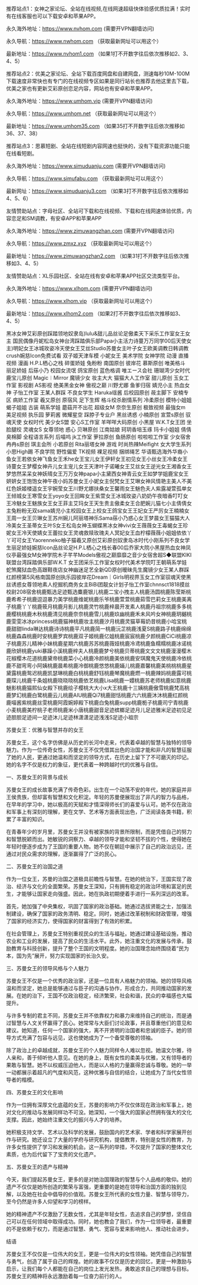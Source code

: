 推荐站点1：女神之家论坛、全站在线视频,在线网速超级快体验感优质拉满！实时有在线客服也可以下载安卓和苹果APP。

永久海外地址：https://www.nvhom.com (需要开VPN翻墙访问)

永久导航：https://www.nwhom.com （获取最新网址可以用这个）

最新地址：https://www.nvhom1.com （如果1打不开数字往后依次推移如2、3、4、5）

推荐站点2：优美之家论坛、全站下载百度网盘和自建网盘，测速每秒10M-100M下载速度非常快也有专门的在线视频专区如果是同行站长也推荐去他这里去下载，优美之家也有更新艾彩原创恋足内容，网站也有安卓和苹果APP。

永久海外地址：https://www.umhom.vip (需要开VPN翻墙访问)

永久导航：https://www.umhom.net （获取最新网址可以用这个）

最新地址：https://www.umhom35.com （如果35打不开数字往后依次推移如36、37、38）

推荐站点3：思慕短剧、全站在线短剧内容网速也挺快的，没有下载资源功能只能在线看短剧。

永久海外地址：https://www.simuduanju.com (需要开VPN翻墙访问)

永久导航：https://www.simufabu.com （获取最新网址可以用这个）

最新网址：https://www.simuduanju3.com （如果3打不开数字往后依次推移如4、5、6）

友情赞助站点：字母社区、全站可下载和在线视频、下载和在线网速体验优质，内容恋足和SM调教，有安卓APP和苹果APP

永久海外地址：https://www.zimuwangzhan.com (需要开VPN翻墙访问)

永久导航：https://www.zmxz.xyz （获取最新网址可以用这个）

最新地址：https://www.zimuwangzhan2.com （如果31打不开数字往后依次推移如3、4、5）

友情赞助站点：XL乐园社区、全站在线有安卓和苹果APP社区交流类型平台。

永久海外地址：https://www.xlhom.com (需要开VPN翻墙访问)

永久导航：https://www.xlhom.vip （获取最新网址可以用这个）

最新地址：https://www.xlhom2.com （如果2打不开数字往后依次推移如3、4、5）

黑冰女神艾彩原创踩踏领地奴隶岛)lulu&甜儿品丝论足傲柔天下采乐工作室女王女主 国民偶像丹妮松岛女神台湾踩踏俱乐部Papa小主活力诗蔓万万同学00后天使女主)明妃女王冰城玫姿冷天使女王艾丝Studio苏曼女主叶子女王欧美调教日韩调教crush婉慈Icon免费试看 双子姬天津车模 小妮女王 美术学院 女神学院 动漫 直播视频 漫画 H.P.L栖心之栈 碎蛋娇娃 兔粉粉 南国原创 彼岸花 慕斯原创 唯美格斗 丽足娇娃 后蕬小乃 校园女流氓 鸽宝原创 蓝色格调 唯エース会社 珊瑚湾少女时代 鹿宝儿原创 Magic︱Mirror 魔镜少女 妆主大大 猫猫大人工作室 甜儿原创 玉女工作室 影视剧 AS影视 绝美黑金女神 傲视之巅 川野尤娜 鱼爹归宿 婧児小主 热血女神 子怡工作室 王某人群踩 不良女学生 Haruka瑶酱 后校园原创 莜主脚下 安楠专区 病娇工作室 羲又原创 原宿风 足下生辉 格斗绞杀剧情系列 冷柔原创 模特小姐姐 蝎子姐姐 古装 萌系学娃 蘑菇开不出花 超级女M 奈奈生原创 极致视频 最強女m 美足视频 执乐园 萝莉酱 微耀星空 踩脖子专业户 黑丝诱惑 小楠原创 宣萱s原创 驭魂天使 女权时代 美少女S盟 安心S工作室 羊咩咩大码原创 小黑屋 W.K.T女王团 坐脸腿绞 灵魂女S 女尊领地 惑心 贝琳原创 江南姑娘 珂玥香培玉琢 玛卡小姐姐 倩倩臭棉脚 全程语言系列 后喵呜 jk工作室 萝拉原创 鱼肠原创 啦啦啦工作室 少女宿舍 冉冉s原创 琪主会所 小若原创 Rita丽塔女神 游戏 时尚热辣Meifight 女大学生系列 小思High踢 不良学院 野性偏爱 TK视频 裸足视频 捆绑绳艺 华语甄选海外华裔小鱼女王若依女神飞鱼女王禾he女王宝儿女王伊轩女王初见女王小丝女王冷柔女王诗蔓女王梦樱女神卉儿女主宠儿女王天津叶子诺曦女王艾丝女王逆光女王湘香女王梦悠然呆呆女神妖晴女王万万女神papa小主黛西女神青云女王如梦学姐鹿宝女王妍妍女王饱饱女神午夜小妈苏曼女王小妮女主倪梵女王艾琳女神风情艳主美人不美红色妖姬楼遥女王宇婉莹女王川野尤娜扶桑女王馨雨女王魅色夫人紫露凝萱孤单女王倾城女王寒雪女王yoyo女王回眸女王紫萱女王冰城玫姿八奶奶午夜暗香叮叮女王冷魅女王魅族女王女王菲主艾玛女王天生贵主傲柔女王合肥婉儿猫七小主倩倩女主兔粉粉无双sama婧児小主校园女王上校女王鸽宝女王王妃女王严厉女王楠楠女王周一女王贝琳女王苏州婉儿阿丽塔神乐Sama蕬小乃惑心女王梦晨女王猫猫大人冷美女王圣蒂女王叶S女王松岛女神玉蝴蝶黑冰女神vivi女王薇薇女王毒蝎女王珍妮女王冷天使婧女王蕾拉女王灵魂救赎玫瑰夫人冥妃女王血柠檬薇薇小姐姐依依丫丫可可女王Yaorenneko柚子猫羲又原创艾彩原创奴隶岛冰时代小刚系列不良女学生丽足娇娃婉慈Icon品丝论足H.P.L栖心之栈长春00后乔家大院小黑屋热血女神凤仪亭最强女M女神学院木子芊芊Models傲视之巅靡靡之音少女宿舍超S◆联盟KIKI联盟台湾踩踏俱乐部W.K.T 女王团采乐工作室女权时代美术学院叮王朝萌系学娃蛇煞魔狱血色高跟鞋夜店女神幽迷足艺全新QD原创暧昧先生魔镜少女王某人群踩红颜榜第5风格南国原创执乐园彼岸花Dream｜Girls明视界玉女工作室驭魂天使黑丝诱惑女尊领地素人挖掘机商务女主BiBi团靓女计划子怡工作室chnnsct1818摸丝校尉208宿舍桃鹿甄选足迹甄选麋鹿银儿桃鹿二宝小拽主人桃鹿汤圆桃鹿陈莹斯桃鹿希希子桃鹿逗逗暴力美学桃鹿维妮桃鹿乐爷桃鹿萱萱桃鹿茹雪巴莉女王桃鹿美离子桃鹿丫丫桃鹿筱月桃鹿月影儿桃鹿灵竹桃鹿梓晨开发素人桃鹿丹祖宗桃鹿多多桃鹿樱桃桃鹿木秋桃鹿清见桃鹿奈奈桃鹿雪儿桃鹿玖幽桃鹿禾未风吟女神桃鹿玥樾桃鹿雯雯冰冰princess桃鹿猫神桃鹿妆主桃鹿汐月桃鹿灵猫草莓奶昔桃鹿小哈宝桃鹿甜甜linda琳达桃鹿诗诗桃鹿平凡桃鹿简一桃鹿沅芷桃鹿浅夏S桃鹿路子桃鹿绵绵桃鹿森森桃鹿时安桃鹿罗宾桃鹿双子姬桃鹿亿姐桃鹿宸宸桃鹿夕颜桃鹿CiCi桃鹿凉子桃鹿苏儿精神小妹桃鹿星期六桃鹿苏苏桃鹿薇娅桃鹿冷鸢桃鹿鱼糯糯桃鹿冰诺桃鹿欣妍桃鹿yuki暴躁小溪桃鹿梓夫人桃鹿鹿梦兮桃鹿贝蒂桃鹿文文文桃鹿漫漫樱木花椒樱木花道桃鹿黛帝桃鹿菜小心桃鹿冷颜桃鹿美依桃鹿安琪魔鬼天使桃鹿冷依桃鹿不甜弯弯小阿姨桃鹿晨希桃鹿冷御桃鹿悠悠桃鹿婳儿桃鹿嘉馨桃鹿美桃桃桃鹿星黛露桃鹿鸳迟桃鹿凯瑟琳桃鹿白桃桃鹿舒钰桃鹿琴魔桃鹿燃一桃鹿辣妈桃鹿露可桃鹿琛儿桃鹿千条姐桃鹿晓晓晓桃鹿依艺桃鹿Lisa桃鹿一嬛桃鹿苏老师桃鹿如意桃鹿魅影桃鹿猫熙仙女殿下桃鹿绘子樱桃大大小x大王桃鹿十三姨桃鹿傲雪桃鹿梵高桃鹿梦幻桃鹿白鹭桃鹿云儿桃鹿AIU桃鹿Qi7桃鹿甜恬桃鹿六六桃鹿沐沐桃鹿红颜桃鹿喵酱紫桃鹿丝雯桃鹿阿霞婉婷殿下桃鹿白兔桃鹿supp桃鹿栀子桃鹿司宁青桃鹿小麦桃鹿美柠桃子老师桃鹿米小唐桃鹿甜音足迹槟榔足迹月儿足迹雅米足迹初见足迹胆胆足迹间一足迹沐儿足迹林潇潇足迹浅浅S足迹小祖宗



苏曼女王：优雅与智慧并存的女王

苏曼女王，这个名字仿佛是从历史的长河中走来，代表着卓越的智慧与独特的领导魅力。作为一位传奇女性，苏曼女王不仅凭借其出色的治国才能和非凡的智慧征服了她的人民，更通过她温和而坚定的领导方式，在历史上留下了不可磨灭的印记。她的名字不仅是权力的象征，更代表着一种跨越时代的优雅与自信。

一、苏曼女王的背景与成长

苏曼女王的成长故事充满了传奇色彩。出生在一个动荡不安的年代，她的家庭并非王侯贵族，但却富有智慧和文化积淀。年轻的苏曼便展现出了非凡的智力与品格，在早年的学习中，她以极高的天赋和才情深得师长们的喜爱与认可。她不仅在政治和军事上有深刻的理解，更在文学、艺术等方面表现出色，广泛阅读各类书籍，积累了丰富的知识。

在青春年少的岁月里，苏曼女王并没有被家族的背景所限制，而是凭借自己的努力和智慧脱颖而出。她敏锐的洞察力、卓越的领导才能和坚韧不拔的个性，使得她在年轻时便逐步成为了王国的重要人物。她不仅在朝廷中展示了自己的政治远见，还通过对民众需求的理解，逐渐赢得了广泛的民心。

二、苏曼女王的治国之道

作为一位女王，苏曼的治国之道极具前瞻性与智慧。在她的统治下，王国实现了政治、经济与文化的全面繁荣。苏曼女王深知，只有拥有稳定的政治环境和富足的民生，才能够让国家走向强盛。因此，她在执政初期便着手进行一系列深远的改革。

首先，她加强了中央集权，巩固了国家的政治基础。她通过选拔贤能之士，加强法制建设，确保了国家的政务清明、稳定。同时，她通过改革税制和财政管理，增强了国家的经济实力，使得国家的财富得到了有效的积累。

在社会管理上，苏曼女王特别重视民众的生活与福祉。她通过建设基础设施，推动农业和工业的发展，提高了民众的生活水平。此外，她注重文化的发展与传承，鼓励教育与科技创新，提升了整个王国的文明程度。她的治国理念始终围绕着“民为本，国为先”展开，努力实现国家的长治久安。

三、苏曼女王的领导风格与个人魅力

苏曼女王不仅是一个优秀的政治家，还是一位具有人格魅力的领袖。她的领导风格温和而坚定，她总是能够通过与臣子的沟通与协作，形成合力，共同推动国家的发展。在她的治下，王国不仅政治稳定，经济繁荣，社会和谐，民众的幸福感也大幅提升。

与许多专制的君主不同，苏曼女王并不依靠权力和暴力来维持自己的统治，而是通过智慧与人文关怀赢得了民心。她常常与大臣们讨论政事，并且尊重他们的意见和建议。她知道，任何一个国家的强大，离不开贤明的治国者和忠诚的臣子。她的领导方式充满了包容与远见，这也使她成为了一个备受尊敬的领袖。

除了政治上的卓越成就，苏曼女王的个人魅力同样令人难以忽视。她温文尔雅，待人亲和，善于倾听他人意见。在她的身上，既有女性的柔美与优雅，又有领导者的果敢与智慧。她不以权威压迫他人，而是以人格的力量赢得忠诚与尊敬。她的一举一动都展示着超凡的气度和风范，这种优雅与自信的结合，让她成为了当代女性领导者的楷模。

四、苏曼女王的文化影响

作为一位拥有深厚文化底蕴的女王，苏曼的影响力不仅仅体现在政治和军事上，她对文化的推动与发展同样功不可没。她深知，一个强大的国家必然拥有强大的文化支撑。因此，她始终注重文化的振兴与人才的培养。

她积极支持文学、艺术以及科学的发展，鼓励国内的艺术家、学者和科学家展开创作与研究。她还设立了大量的学府与研究机构，提倡教育，特别是女性的教育，为许多女性提供了学习和发展的机会。这一系列的举措，不仅提升了国家的整体文化素质，也为后代留下了宝贵的文化遗产。

五、苏曼女王的遗产与精神

今天，我们提起苏曼女王，更多的是对她治国理政的智慧与个人品格的敬仰。她的遗产不仅仅是她所创造的繁荣与富强，更重要的是她在领导和治国方面的独到见解，以及她在社会中倡导的价值观。苏曼女王所代表的女性力量、智慧与领导力，至今仍然是许多人仰望和学习的榜样。

她的精神遗产不仅激励了无数女性，尤其是年轻女性，去追求自己的梦想，坚信自己可以在任何领域中取得成功。同时，她也教会了我们，作为一位领导者，最重要的不是依赖于权力，而是通过智慧、勇气、宽容与爱来影响他人、推动社会进步。

结语

苏曼女王不仅仅是一位伟大的女王，更是一位伟大的女性领袖。她凭借自己的智慧与勇气，创造了属于自己的辉煌。她的故事不仅仅是历史的回忆，更是一种激励与启示，让我们每个人都能在自己的岗位上发光发热，勇敢追求自己的理想与目标。苏曼女王的精神将永远激励着每一位奋力前行的人。
